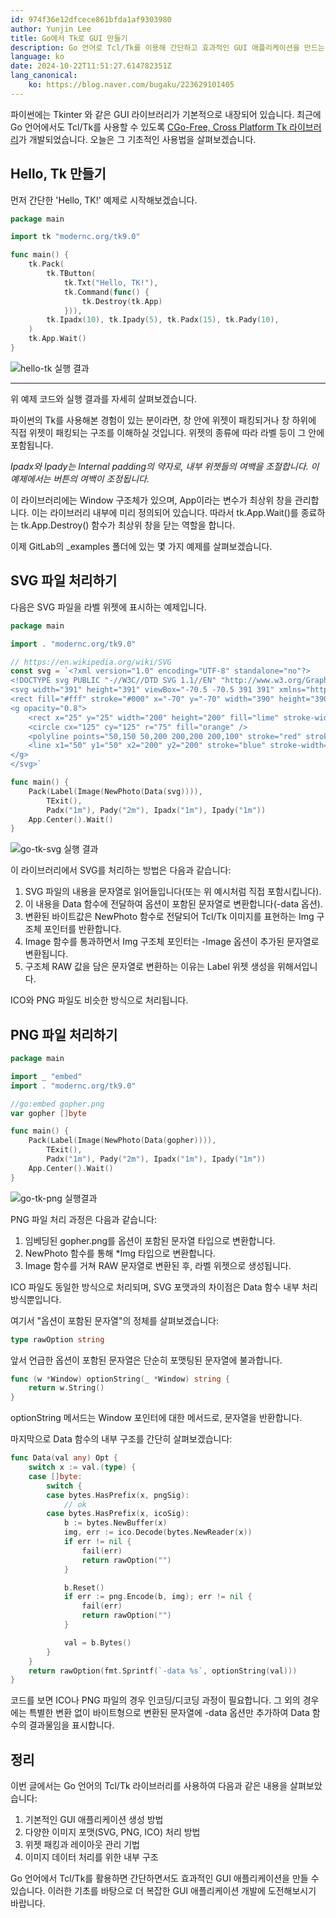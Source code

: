 ```yaml
---
id: 974f36e12dfcece861bfda1af9303980
author: Yunjin Lee
title: Go에서 Tk로 GUI 만들기
description: Go 언어로 Tcl/Tk를 이용해 간단하고 효과적인 GUI 애플리케이션을 만드는 방법과 SVG, PNG, ICO 이미지 처리 기법을 배우세요.
language: ko
date: 2024-10-22T11:51:27.614782351Z
lang_canonical:
    ko: https://blog.naver.com/bugaku/223629101405
---
```


파이썬에는 Tkinter 와 같은 GUI 라이브러리가 기본적으로 내장되어 있습니다.
최근에 Go 언어에서도 Tcl/Tk를 사용할 수 있도록 [CGo-Free, Cross Platform Tk 라이브러리](https://pkg.go.dev/modernc.org/tk9.0)가 개발되었습니다. 오늘은 그 기초적인 사용법을 살펴보겠습니다.

## Hello, Tk 만들기

먼저 간단한 'Hello, TK!' 예제로 시작해보겠습니다.

```go
package main

import tk "modernc.org/tk9.0"

func main() {
    tk.Pack(
        tk.TButton(
            tk.Txt("Hello, TK!"),
            tk.Command(func() {
                tk.Destroy(tk.App)
            })),
        tk.Ipadx(10), tk.Ipady(5), tk.Padx(15), tk.Pady(10),
    )
    tk.App.Wait()
}
```

![hello-tk 실행 결과](/assets/images/go-tk-helloworld-svg-etc/go-tk-hello.png)

---

위 예제 코드와 실행 결과를 자세히 살펴보겠습니다.

파이썬의 Tk를 사용해본 경험이 있는 분이라면, 창 안에 위젯이 패킹되거나 창 하위에 직접 위젯이 패킹되는 구조를 이해하실 것입니다. 위젯의 종류에 따라 라벨 등이 그 안에 포함됩니다.

*Ipadx와 Ipady는 Internal padding의 약자로, 내부 위젯들의 여백을 조절합니다. 이 예제에서는 버튼의 여백이 조정됩니다.*

이 라이브러리에는 Window 구조체가 있으며, App이라는 변수가 최상위 창을 관리합니다. 이는 라이브러리 내부에 미리 정의되어 있습니다. 따라서 tk.App.Wait()를 종료하는 tk.App.Destroy() 함수가 최상위 창을 닫는 역할을 합니다.

이제 GitLab의 _examples 폴더에 있는 몇 가지 예제를 살펴보겠습니다.

## SVG 파일 처리하기

다음은 SVG 파일을 라벨 위젯에 표시하는 예제입니다.

```go
package main

import . "modernc.org/tk9.0"

// https://en.wikipedia.org/wiki/SVG
const svg = `<?xml version="1.0" encoding="UTF-8" standalone="no"?>
<!DOCTYPE svg PUBLIC "-//W3C//DTD SVG 1.1//EN" "http://www.w3.org/Graphics/SVG/1.1/DTD/svg11.dtd">
<svg width="391" height="391" viewBox="-70.5 -70.5 391 391" xmlns="http://www.w3.org/2000/svg" xmlns:xlink="http://www.w3.org/1999/xlink">
<rect fill="#fff" stroke="#000" x="-70" y="-70" width="390" height="390"/>
<g opacity="0.8">
    <rect x="25" y="25" width="200" height="200" fill="lime" stroke-width="4" stroke="pink" />
    <circle cx="125" cy="125" r="75" fill="orange" />
    <polyline points="50,150 50,200 200,200 200,100" stroke="red" stroke-width="4" fill="none" />
    <line x1="50" y1="50" x2="200" y2="200" stroke="blue" stroke-width="4" />
</g>
</svg>`

func main() {
    Pack(Label(Image(NewPhoto(Data(svg)))),
        TExit(),
        Padx("1m"), Pady("2m"), Ipadx("1m"), Ipady("1m"))
    App.Center().Wait()
}
```

![go-tk-svg 실행 결과](/assets/images/go-tk-helloworld-svg-etc/go-tk-svg.png)

이 라이브러리에서 SVG를 처리하는 방법은 다음과 같습니다:

1. SVG 파일의 내용을 문자열로 읽어들입니다(또는 위 예시처럼 직접 포함시킵니다).
2. 이 내용을 Data 함수에 전달하여 옵션이 포함된 문자열로 변환합니다(-data 옵션).
3. 변환된 바이트값은 NewPhoto 함수로 전달되어 Tcl/Tk 이미지를 표현하는 Img 구조체 포인터를 반환합니다.
4. Image 함수를 통과하면서 Img 구조체 포인터는 -Image 옵션이 추가된 문자열로 변환됩니다.
5. 구조체 RAW 값을 담은 문자열로 변환하는 이유는 Label 위젯 생성을 위해서입니다.

ICO와 PNG 파일도 비슷한 방식으로 처리됩니다.

## PNG 파일 처리하기

```go
package main

import _ "embed"
import . "modernc.org/tk9.0"

//go:embed gopher.png
var gopher []byte

func main() {
    Pack(Label(Image(NewPhoto(Data(gopher)))),
        TExit(),
        Padx("1m"), Pady("2m"), Ipadx("1m"), Ipady("1m"))
    App.Center().Wait()
}
```

![go-tk-png 실행결과](/assets/images/go-tk-helloworld-svg-etc/go-tk-png.png)

PNG 파일 처리 과정은 다음과 같습니다:

1. 임베딩된 gopher.png를 옵션이 포함된 문자열 타입으로 변환합니다.
2. NewPhoto 함수를 통해 *Img 타입으로 변환합니다.
3. Image 함수를 거쳐 RAW 문자열로 변환된 후, 라벨 위젯으로 생성됩니다.

ICO 파일도 동일한 방식으로 처리되며, SVG 포맷과의 차이점은 Data 함수 내부 처리 방식뿐입니다.

여기서 "옵션이 포함된 문자열"의 정체를 살펴보겠습니다:

```go
type rawOption string
```

앞서 언급한 옵션이 포함된 문자열은 단순히 포맷팅된 문자열에 불과합니다.

```go
func (w *Window) optionString(_ *Window) string {
    return w.String()
}
```

optionString 메서드는 Window 포인터에 대한 메서드로, 문자열을 반환합니다.

마지막으로 Data 함수의 내부 구조를 간단히 살펴보겠습니다:

```go
func Data(val any) Opt {
    switch x := val.(type) {
    case []byte:
        switch {
        case bytes.HasPrefix(x, pngSig):
            // ok
        case bytes.HasPrefix(x, icoSig):
            b := bytes.NewBuffer(x)
            img, err := ico.Decode(bytes.NewReader(x))
            if err != nil {
                fail(err)
                return rawOption("")
            }

            b.Reset()
            if err := png.Encode(b, img); err != nil {
                fail(err)
                return rawOption("")
            }

            val = b.Bytes()
        }
    }
    return rawOption(fmt.Sprintf(`-data %s`, optionString(val)))
}
```

코드를 보면 ICO나 PNG 파일의 경우 인코딩/디코딩 과정이 필요합니다. 그 외의 경우에는 특별한 변환 없이 바이트형으로 변환된 문자열에 -data 옵션만 추가하여 Data 함수의 결과물임을 표시합니다.

## 정리

이번 글에서는 Go 언어의 Tcl/Tk 라이브러리를 사용하여 다음과 같은 내용을 살펴보았습니다:

1. 기본적인 GUI 애플리케이션 생성 방법
2. 다양한 이미지 포맷(SVG, PNG, ICO) 처리 방법
3. 위젯 패킹과 레이아웃 관리 기법
4. 이미지 데이터 처리를 위한 내부 구조

Go 언어에서 Tcl/Tk를 활용하면 간단하면서도 효과적인 GUI 애플리케이션을 만들 수 있습니다. 이러한 기초를 바탕으로 더 복잡한 GUI 애플리케이션 개발에 도전해보시기 바랍니다.
